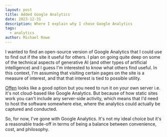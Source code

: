 ```yaml
---
layout: post
title: Added Google Analytics
date: 2023-12-31
description: Where I explain why I chose Google Analytics
tags:
  - analytics
author: Michael Rowe
---
```

I wanted to find an open-source version of Google Analytics that I could use to find out if the site it useful for others. I plan on going quite deep on some of the technical aspects of generative AI (and other types of artificial intelligence) and I guess I'm interested to know what others find useful. In this context, I'm assuming that visiting certain pages on the site is a measure of interest, and that that interest is tied to possible utility.

[Offen](https://www.offen.dev/) looks like a good option but you need to run it on your own server i.e. it's not cloud-based like Google Analytics. But because of how static sites work you can't include any server-side activity, which means that I'd need to host the software somewhere else, where the analytics could actually be captured and conducted.

So, for now, I've gone with Google Analytics. It's not my ideal choice but it's a reasonable trade-off in terms of being a balance between convenience, cost, and philosophy.